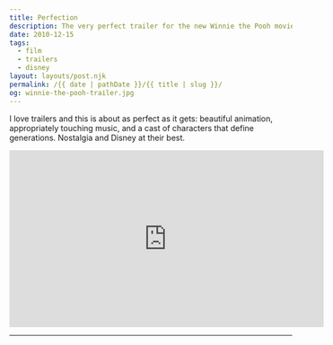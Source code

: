 ```yaml
---
title: Perfection
description: The very perfect trailer for the new Winnie the Pooh movie.
date: 2010-12-15
tags: 
  - film
  - trailers
  - disney
layout: layouts/post.njk
permalink: /{{ date | pathDate }}/{{ title | slug }}/
og: winnie-the-pooh-trailer.jpg
---
```


I love trailers and this is about as perfect as it gets: beautiful animation, appropriately touching music, and a cast of characters that define generations. Nostalgia and Disney at their best.

<iframe class="youtube-video" width="560" height="315" src="https://www.youtube.com/embed/hRT86ZggCEk" title="YouTube video player" frameborder="0" allow="accelerometer; autoplay; clipboard-write; encrypted-media; gyroscope; picture-in-picture; web-share" allowfullscreen></iframe>

---
